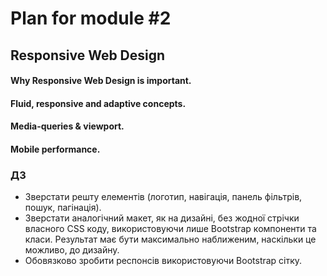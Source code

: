 # Plan for module #2

## Responsive Web Design
#### Why Responsive Web Design is important.
#### Fluid, responsive and adaptive concepts.
#### Media-queries & viewport.
#### Mobile performance.


### ДЗ
  - Зверстати решту елементів (логотип, навігація, панель фільтрів, пошук, пагінація).
  - Зверстати аналогічний макет, як на дизайні, без жодної стрічки власного CSS коду, використовуючи лише Bootstrap компоненти та класи. Результат має бути максимально наближеним, наскільки це можливо, до дизайну.
  - Обовязково зробити респонсів використовуючи Bootstrap сітку.
